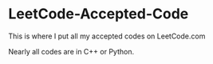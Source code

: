 # LeetCode-Accepted-Code
This is where I put all my accepted codes on LeetCode.com

Nearly all codes are in C++ or Python.
